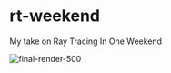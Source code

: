 # rt-weekend
My take on Ray Tracing In One Weekend

![final-render-500](https://user-images.githubusercontent.com/210225/215343502-857f4770-1158-45f1-8bbb-90ec0914979a.png)
